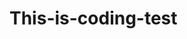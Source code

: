 # This-is-coding-test
     
  
   
 
  
    
      
     
          
               
            

           
          
         
        
     
  
